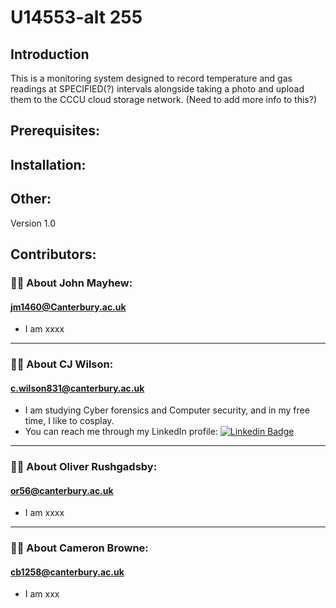 
# **U14553-alt 255**

## Introduction
This is a monitoring system designed to record temperature and gas readings at SPECIFIED(?) intervals alongside taking a photo and upload them to the CCCU cloud storage network. (Need to add more info to this?)

## Prerequisites:

## Installation: 

## Other:
Version 1.0

## **Contributors:**

### **:man_technologist: About John Mayhew:**
#### [jm1460@Canterbury.ac.uk](jm1460@Canterbury.ac.uk)
- I am xxxx

---

### :woman_technologist: About CJ Wilson:
#### [c.wilson831@canterbury.ac.uk](c.wilson831@canterbury.ac.uk)
-	I am studying Cyber forensics and Computer security, and in my free time, I like to cosplay.
-	You can reach me through my LinkedIn profile: [![Linkedin Badge](https://img.shields.io/badge/-CJ-blue?style=flat&logo=Linkedin&logoColor=white)](https://www.linkedin.com/in/claricejessicawilson/)

---

### :man_technologist: About Oliver Rushgadsby:
#### [or56@canterbury.ac.uk](or56@canterbury.ac.uk)
- I am xxxx

---

### :woman_technologist: About Cameron Browne:
#### [cb1258@canterbury.ac.uk](cb1258@canterbury.ac.uk)

- I am xxx
